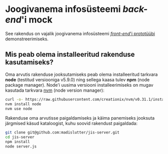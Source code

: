 # Joogivanema infosüsteemi *back-end*'i mock

See rakendus on vajalik joogivanema infosüsteemi [*front-end*'i prototüübi](https://github.com/madislutter/jis-klient) demonstreerimiseks.

## Mis peab olema installeeritud rakenduse kasutamiseks?

Oma arvutis rakenduse jooksutamiseks peab olema installeeritud tarkvara **node** (testitud versiooniga v5.9.0) ning sellega kaasa tulev **npm** (node package manager). Node'i uusima versiooni installeerimiseks on mugav kasutada tarkvara [nvm](https://github.com/creationix/nvm) (node version manager):

```bash
curl -o- https://raw.githubusercontent.com/creationix/nvm/v0.31.1/install.sh | bash
nvm install node
nvm use node
```

Rakenduse oma arvutisse paigaldamiseks ja käima panemiseks jooksuta järgmised käsud kataloogist, kuhu soovid rakendust paigaldada:

```bash
git clone git@github.com:madislutter/jis-server.git
cd jis-server
npm install
node server.js
```